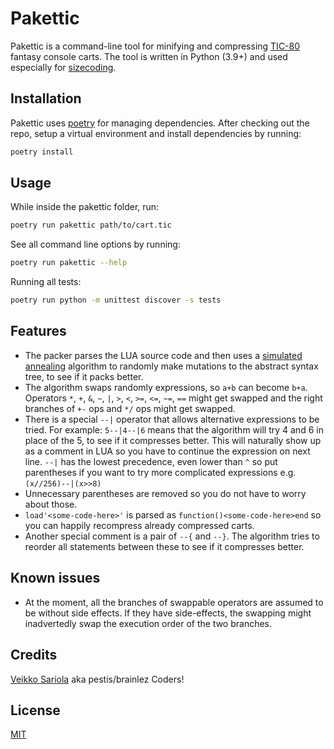 # Pakettic

Pakettic is a command-line tool for minifying and compressing
[TIC-80](http://tic80.com/) fantasy console carts. The tool is written
in Python (3.9+) and used especially for
[sizecoding](http://www.sizecoding.org/wiki/TIC-80).

## Installation

Pakettic uses [poetry](https://python-poetry.org/) for managing
dependencies. After checking out the repo, setup a virtual environment
and install dependencies by running:

```bash
poetry install
```

## Usage

While inside the pakettic folder, run:

```bash
poetry run pakettic path/to/cart.tic
```

See all command line options by running:

```bash
poetry run pakettic --help
```

Running all tests:

```bash
poetry run python -m unittest discover -s tests
```

## Features

- The packer parses the LUA source code and then uses a
  [simulated annealing](https://en.wikipedia.org/wiki/Simulated_annealing)
  algorithm to randomly make mutations to the abstract syntax tree, to
  see if it packs better.
- The algorithm swaps randomly expressions, so `a+b` can become `b+a`.
  Operators `*`, `+`, `&`, `~`, `|`, `>`, `<`, `>=`, `<=`, `~=`, `==`
  might get swapped and the right branches of `+-` ops and `*/` ops
  might get swapped.
- There is a special `--|` operator that allows alternative expressions
  to be tried. For example: `5--|4--|6` means that the algorithm will
  try 4 and 6 in place of the 5, to see if it compresses better. This
  will naturally show up as a comment in LUA so you have to continue the
  expression on next line. `--|` has the lowest precedence, even lower
  than `^` so put parentheses if you want to try more complicated
  expressions e.g. `(x//256)--|(x>>8)`
- Unnecessary parentheses are removed so you do not have to worry about
  those.
- `load'<some-code-here>'` is parsed as `function()<some-code-here>end`
  so you can happily recompress already compressed carts.
- Another special comment is a pair of `--{` and `--}`. The algorithm
  tries to reorder all statements between these to see if it compresses
  better.

## Known issues

- At the moment, all the branches of swappable operators are assumed to
  be without side effects. If they have side-effects, the swapping might
  inadvertedly swap the execution order of the two branches.

## Credits

[Veikko Sariola](https://github.com/vsariola) aka pestis/brainlez
Coders!

## License

[MIT](LICENSE)